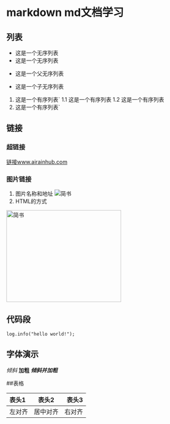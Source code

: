 # markdown md文档学习
## 列表
* 这是一个无序列表
* 这是一个无序列表
+ 这是一个父无序列表
 - 这是一个子无序列表
1. 这是一个有序列表`
 1.1 这是一个有序列表
 1.2 这是一个有序列表
2. 这是一个有序列表`

## 链接
### 超链接
[链接www.airainhub.com](www.baidu.com)
### 图片链接
1. 图片名称和地址
![简书](http://upload-images.jianshu.io/upload_images/95646-5bfd0cecf587c766.png)
2. HTML的方式
<img src="http://upload-images.jianshu.io/upload_images/95646-5bfd0cecf587c766.png" width="300px" height="240px" alt="简书">

## 代码段
```
log.info("hello world!");
```

## 字体演示
*倾斜*
**加粗**
***倾斜并加粗***

##表格

表头1|表头2|表头3
:-----|:-----:|-----:
左对齐|居中对齐|右对齐